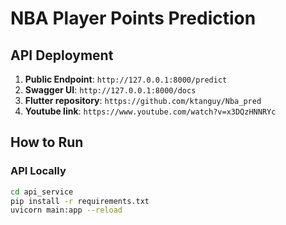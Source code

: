 # NBA Player Points Prediction

## API Deployment
1. **Public Endpoint**: `http://127.0.0.1:8000/predict`
2. **Swagger UI**: `http://127.0.0.1:8000/docs`
3. **Flutter repository**: `https://github.com/ktanguy/Nba_pred`
4. **Youtube link**: `https://www.youtube.com/watch?v=x3DQzHNNRYc`
## How to Run

### API Locally
```bash
cd api_service
pip install -r requirements.txt
uvicorn main:app --reload
